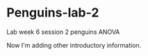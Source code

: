 # Penguins-lab-2
Lab week 6 session 2 penguins ANOVA

Now I'm adding other introductory information.
